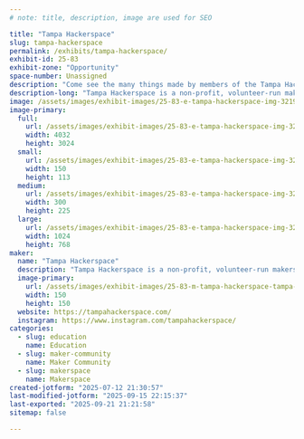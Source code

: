 ```yaml
---
# note: title, description, image are used for SEO

title: "Tampa Hackerspace"
slug: tampa-hackerspace
permalink: /exhibits/tampa-hackerspace/
exhibit-id: 25-83
exhibit-zone: "Opportunity"
space-number: Unassigned
description: "Come see the many things made by members of the Tampa Hackerspace!"
description-long: "Tampa Hackerspace is a non-profit, volunteer-run makerspace. Our goal is to help people learn to make things."
image: /assets/images/exhibit-images/25-83-e-tampa-hackerspace-img-3219-300x225.JPG
image-primary: 
  full:
    url: /assets/images/exhibit-images/25-83-e-tampa-hackerspace-img-3219-full.JPG
    width: 4032
    height: 3024
  small:
    url: /assets/images/exhibit-images/25-83-e-tampa-hackerspace-img-3219-150x113.JPG
    width: 150
    height: 113
  medium:
    url: /assets/images/exhibit-images/25-83-e-tampa-hackerspace-img-3219-300x225.JPG
    width: 300
    height: 225
  large:
    url: /assets/images/exhibit-images/25-83-e-tampa-hackerspace-img-3219-1024x768.JPG
    width: 1024
    height: 768
maker: 
  name: "Tampa Hackerspace"
  description: "Tampa Hackerspace is a non-profit, volunteer-run makerspace. Our goal is to help people learn to make things."
  image-primary:
    url: /assets/images/exhibit-images/25-83-m-tampa-hackerspace-tampa-hackerspace-2048-transparent-150x150.png
    width: 150
    height: 150
  website: https://tampahackerspace.com/
  instagram: https://www.instagram.com/tampahackerspace/
categories: 
  - slug: education
    name: Education
  - slug: maker-community
    name: Maker Community
  - slug: makerspace
    name: Makerspace
created-jotform: "2025-07-12 21:30:57"
last-modified-jotform: "2025-09-15 22:15:37"
last-exported: "2025-09-21 21:21:58"
sitemap: false

---
```

